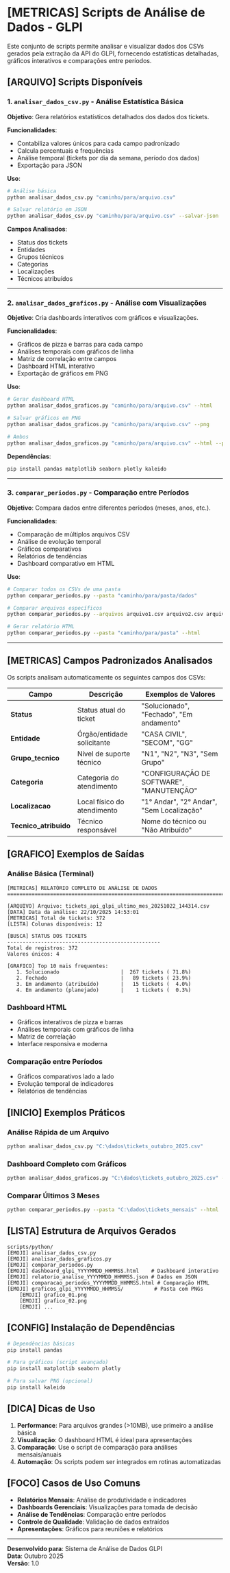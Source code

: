 # [METRICAS] Scripts de Análise de Dados - GLPI

Este conjunto de scripts permite analisar e visualizar dados dos CSVs gerados pela extração da API do GLPI, fornecendo estatísticas detalhadas, gráficos interativos e comparações entre períodos.

## [ARQUIVO] Scripts Disponíveis

### 1. `analisar_dados_csv.py` - Análise Estatística Básica
**Objetivo**: Gera relatórios estatísticos detalhados dos dados dos tickets.

**Funcionalidades**:
- Contabiliza valores únicos para cada campo padronizado
- Calcula percentuais e frequências
- Análise temporal (tickets por dia da semana, período dos dados)
- Exportação para JSON

**Uso**:
```bash
# Análise básica
python analisar_dados_csv.py "caminho/para/arquivo.csv"

# Salvar relatório em JSON
python analisar_dados_csv.py "caminho/para/arquivo.csv" --salvar-json
```

**Campos Analisados**:
- Status dos tickets
- Entidades
- Grupos técnicos
- Categorias
- Localizações
- Técnicos atribuídos

---

### 2. `analisar_dados_graficos.py` - Análise com Visualizações
**Objetivo**: Cria dashboards interativos com gráficos e visualizações.

**Funcionalidades**:
- Gráficos de pizza e barras para cada campo
- Análises temporais com gráficos de linha
- Matriz de correlação entre campos
- Dashboard HTML interativo
- Exportação de gráficos em PNG

**Uso**:
```bash
# Gerar dashboard HTML
python analisar_dados_graficos.py "caminho/para/arquivo.csv" --html

# Salvar gráficos em PNG
python analisar_dados_graficos.py "caminho/para/arquivo.csv" --png

# Ambos
python analisar_dados_graficos.py "caminho/para/arquivo.csv" --html --png
```

**Dependências**:
```bash
pip install pandas matplotlib seaborn plotly kaleido
```

---

### 3. `comparar_periodos.py` - Comparação entre Períodos
**Objetivo**: Compara dados entre diferentes períodos (meses, anos, etc.).

**Funcionalidades**:
- Comparação de múltiplos arquivos CSV
- Análise de evolução temporal
- Gráficos comparativos
- Relatórios de tendências
- Dashboard comparativo em HTML

**Uso**:
```bash
# Comparar todos os CSVs de uma pasta
python comparar_periodos.py --pasta "caminho/para/pasta/dados"

# Comparar arquivos específicos
python comparar_periodos.py --arquivos arquivo1.csv arquivo2.csv arquivo3.csv

# Gerar relatório HTML
python comparar_periodos.py --pasta "caminho/para/pasta" --html
```

---

## [METRICAS] Campos Padronizados Analisados

Os scripts analisam automaticamente os seguintes campos dos CSVs:

| Campo | Descrição | Exemplos de Valores |
|-------|-----------|-------------------|
| **Status** | Status atual do ticket | "Solucionado", "Fechado", "Em andamento" |
| **Entidade** | Órgão/entidade solicitante | "CASA CIVIL", "SECOM", "GG" |
| **Grupo_tecnico** | Nível de suporte técnico | "N1", "N2", "N3", "Sem Grupo" |
| **Categoria** | Categoria do atendimento | "CONFIGURAÇÃO DE SOFTWARE", "MANUTENÇÃO" |
| **Localizacao** | Local físico do atendimento | "1° Andar", "2° Andar", "Sem Localização" |
| **Tecnico_atribuido** | Técnico responsável | Nome do técnico ou "Não Atribuído" |

## [GRAFICO] Exemplos de Saídas

### Análise Básica (Terminal)
```
[METRICAS] RELATÓRIO COMPLETO DE ANÁLISE DE DADOS
================================================================================

[ARQUIVO] Arquivo: tickets_api_glpi_ultimo_mes_20251022_144314.csv
[DATA] Data da análise: 22/10/2025 14:53:01
[METRICAS] Total de tickets: 372
[LISTA] Colunas disponíveis: 12

[BUSCA] STATUS DOS TICKETS
--------------------------------------------------
Total de registros: 372
Valores únicos: 4

[GRAFICO] Top 10 mais frequentes:
   1. Solucionado                    |  267 tickets ( 71.8%)
   2. Fechado                        |   89 tickets ( 23.9%)
   3. Em andamento (atribuído)       |   15 tickets (  4.0%)
   4. Em andamento (planejado)       |    1 tickets (  0.3%)
```

### Dashboard HTML
- Gráficos interativos de pizza e barras
- Análises temporais com gráficos de linha
- Matriz de correlação
- Interface responsiva e moderna

### Comparação entre Períodos
- Gráficos comparativos lado a lado
- Evolução temporal de indicadores
- Relatórios de tendências

## [INICIO] Exemplos Práticos

### Análise Rápida de um Arquivo
```bash
python analisar_dados_csv.py "C:\dados\tickets_outubro_2025.csv"
```

### Dashboard Completo com Gráficos
```bash
python analisar_dados_graficos.py "C:\dados\tickets_outubro_2025.csv" --html
```

### Comparar Últimos 3 Meses
```bash
python comparar_periodos.py --pasta "C:\dados\tickets_mensais" --html
```

## [LISTA] Estrutura de Arquivos Gerados

```
scripts/python/
[EMOJI] analisar_dados_csv.py
[EMOJI] analisar_dados_graficos.py
[EMOJI] comparar_periodos.py
[EMOJI] dashboard_glpi_YYYYMMDD_HHMMSS.html    # Dashboard interativo
[EMOJI] relatorio_analise_YYYYMMDD_HHMMSS.json # Dados em JSON
[EMOJI] comparacao_periodos_YYYYMMDD_HHMMSS.html # Comparação HTML
[EMOJI] graficos_glpi_YYYYMMDD_HHMMSS/          # Pasta com PNGs
    [EMOJI] grafico_01.png
    [EMOJI] grafico_02.png
    [EMOJI] ...
```

## [CONFIG] Instalação de Dependências

```bash
# Dependências básicas
pip install pandas

# Para gráficos (script avançado)
pip install matplotlib seaborn plotly

# Para salvar PNG (opcional)
pip install kaleido
```

## [DICA] Dicas de Uso

1. **Performance**: Para arquivos grandes (>10MB), use primeiro a análise básica
2. **Visualização**: O dashboard HTML é ideal para apresentações
3. **Comparação**: Use o script de comparação para análises mensais/anuais
4. **Automação**: Os scripts podem ser integrados em rotinas automatizadas

## [FOCO] Casos de Uso Comuns

- **Relatórios Mensais**: Análise de produtividade e indicadores
- **Dashboards Gerenciais**: Visualizações para tomada de decisão
- **Análise de Tendências**: Comparação entre períodos
- **Controle de Qualidade**: Validação de dados extraídos
- **Apresentações**: Gráficos para reuniões e relatórios

---

**Desenvolvido para**: Sistema de Análise de Dados GLPI  
**Data**: Outubro 2025  
**Versão**: 1.0